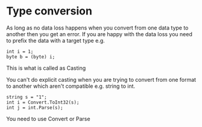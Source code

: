 # Type conversion

As long as no data loss happens when you convert from one data type to another then you get an error. 
If you are happy with the data loss you need to prefix the data with a target type e.g. 

```
int i = 1;
byte b = (byte) i;
```

This is what is called as Casting

You can't do explicit casting when you are trying to convert from one format to another which aren't compatible e.g. string to int. 

```
string s = "1";
int i = Convert.ToInt32(s);
int j = int.Parse(s);
```
 You need to use Convert or Parse
 
 
